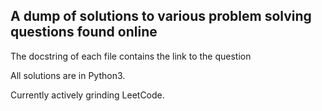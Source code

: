 ## A dump of solutions to various problem solving questions found online
The docstring of each file contains the link to the question

All solutions are in Python3.

Currently actively grinding LeetCode.
